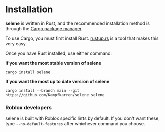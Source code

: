 # Installation
**selene** is written in Rust, and the recommended installation method is through the [Cargo package manager](https://doc.rust-lang.org/cargo/).

To use Cargo, you must first install Rust. [rustup.rs](https://rustup.rs/) is a tool that makes this very easy.

Once you have Rust installed, use either command:

**If you want the most stable version of selene**
```
cargo install selene
```

**If you want the most up to date version of selene**
```
cargo install --branch main --git https://github.com/Kampfkarren/selene selene
```

### Roblox developers
selene is built with Roblox specific lints by default. If you don't want these, type `--no-default-features` after whichever command you choose.
